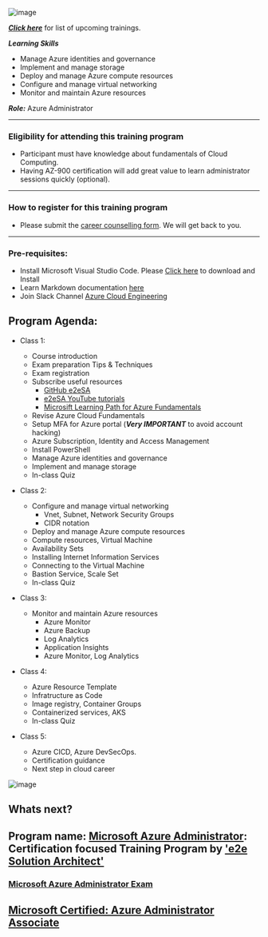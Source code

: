 ![image](https://user-images.githubusercontent.com/62712515/212548238-92365832-fe03-47c7-8c06-701834a67ebf.png)

***[Click here](https://e2esolutionarchitect.eventbrite.com)*** for list of upcoming trainings.

***Learning Skills***

- Manage Azure identities and governance
- Implement and manage storage
- Deploy and manage Azure compute resources
- Configure and manage virtual networking
- Monitor and maintain Azure resources

***Role:*** Azure Administrator


----------------------------
### Eligibility for attending this training program
- Participant must have knowledge about fundamentals of Cloud Computing.
- Having AZ-900 certification will add great value to learn administrator sessions quickly (optional).  

----------------------------

### How to register for this training program

- Please submit the [career counselling form](https://e2esolutionarchitect.com/career-counselling/). We will get back to you. 
----------------------------

### Pre-requisites: 
- Install Microsoft Visual Studio Code. Please [Click here](https://code.visualstudio.com/download) to download and Install
- Learn Markdown documentation [here](https://www.markdownguide.org/cheat-sheet/)
- Join Slack Channel [Azure Cloud Engineering](https://talentdevelop-u8d3237.slack.com/archives/C04KCD5HPC1)


## Program Agenda:

- Class 1: 
  - Course introduction
  - Exam preparation Tips & Techniques
  - Exam registration
  - Subscribe useful resources 
    - [GitHub e2eSA](https://github.com/e2eSolutionArchitect/scripts)
    - [e2eSA YouTube tutorials](https://www.youtube.com/channel/UC5Juuk7aTvbRmrABMq4onJA/videos)
    - [Microsift Learning Path for Azure Fundamentals](https://learn.microsoft.com/en-us/certifications/azure-fundamentals/)
  - Revise Azure Cloud Fundamentals
  - Setup MFA for Azure portal (***Very IMPORTANT*** to avoid account hacking)
  - Azure Subscription, Identity and Access Management
  - Install PowerShell
  - Manage Azure identities and governance
  - Implement and manage storage
  - In-class Quiz

- Class 2: 
  - Configure and manage virtual networking
    - Vnet, Subnet, Network Security Groups
    - CIDR notation
  - Deploy and manage Azure compute resources
  - Compute resources, Virtual Machine
  - Availability Sets 
  - Installing Internet Information Services
  - Connecting to the Virtual Machine
  - Bastion Service, Scale Set
  - In-class Quiz
    
- Class 3: 
  - Monitor and maintain Azure resources
    - Azure Monitor
    - Azure Backup
    - Log Analytics
    - Application Insights
    - Azure Monitor, Log Analytics

- Class 4: 
  - Azure Resource Template
  - Infratructure as Code
  - Image registry, Container Groups
  - Containerized services, AKS
  - In-class Quiz

- Class 5: 
  - Azure CICD, Azure DevSecOps.
  - Certification guidance
  - Next step in cloud career

![image](https://user-images.githubusercontent.com/62712515/212548348-bd4648df-3ae1-400f-8ffd-6716dc5276b2.png)

## Whats next?

## Program name: [Microsoft Azure Administrator](https://learn.microsoft.com/en-us/certifications/azure-administrator/): Certification focused Training Program by ['e2e Solution Architect'](https://e2esolutionarchitect.com/role-based-training-program/)

### [Microsoft Azure Administrator Exam](https://learn.microsoft.com/en-us/certifications/exams/az-104)

## [Microsoft Certified: Azure Administrator Associate](https://learn.microsoft.com/en-us/certifications/azure-administrator/)

